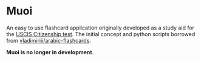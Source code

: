 Muoi
=====

An easy to use flashcard application originally developed as a study aid for the [USCIS Citizenship test](https://www.uscis.gov/citizenship/learners/study-test/study-materials-civics-test). The initial concept and python scripts borrowed from [vladimiriii/arabic-flashcards](https://github.com/vladimiriii/arabic-flashcards). 

**Muoi is no longer in development**. 